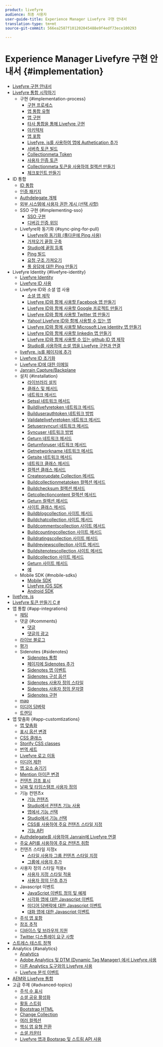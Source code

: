 ```yaml
---
product: livefyre
audience: 최종 사용자
user-guide-title: Experience Manager Livefyre 구현 안내서
translation-type: tm+mt
source-git-commit: 566ea2587f101202045488e9f4edf73ece100293

---
```



# Experience Manager Livefyre 구현 안내서 {#implementation}

+ [Livefyre 구현 안내서](home.md)
+ [Livefyre 통합 시작하기](c-getting-started/c-getting-started.md)
   + 구현 {#implementation-process}
      + [구현 프로세스](c-getting-started/c-implementation-process/c-implementation-process.md)
      + [앱 통합 유형](c-getting-started/c-implementation-process/c-app-integration-types.md)
      + [앱 구현](c-getting-started/designer-app-implementation.md)
      + [타사 통합을 통해 Livefyre 구현](c-app-integrations/implement-livefyre-3rd-party.md)
      + [아키텍처](c-getting-started/c-implementation-process/c-architecture.md)
      + [앱 포함](c-getting-started/c-implementation-process/c-using-livefyre.js-to-create-customize-and-use-apps-on-your-site.md)
      + [Livefyre. js를 사용하여 앱에 Authetication 추가](c-getting-started/c-implementation-process/c-add-authetication-to-an-app-using-livefyre.js.md)
      + [서버측 토큰 빌드](c-getting-started/c-implementation-process/c-build-server-side-tokens.md)
      + [Collectionmeta Token](c-getting-started/c-implementation-process/c-collectionmeta-tokent.md)
      + [사용자 인증 토큰](c-getting-started/c-implementation-process/c-user-auth-token.md)
      + [Collectionmeta 토큰을 사용하여 컬렉션 만들기](t-create-a-collectionmeta-token.md)
      + [체크포인트 만들기](c-creating-a-checksum.md)
+ ID 통합
   + [ID 통합](t-about-identity-integration/t-about-identity-integration.md)
   + [인증 패키지](t-about-identity-integration/c-authorization-package.md)
   + [Authdelegate 개체](t-about-identity-integration/c-building-an-auth-delegate.md)
   + [외부 시스템에 사용자 권한 게시 (선택 사항)](t-about-identity-integration/c-posting-user-permissions-to-external-systems.md)
   + SSO 구현 {#implementing-sso}
      + [SSO 구현](t-about-identity-integration/c-implementing-sso/c-implementing-sso.md)
      + [디버깅 인증 위임](t-about-identity-integration/c-implementing-sso/c-debugging-auth.md)
   + Livefyre와 동기화 {#sync-ping-for-pull}
      + [Livefyre와 동기화 (풀다운에 Ping 사용)](t-about-identity-integration/t-sync-with-livefyre-using-ping-for-pull/t-sync-with-livefyre-using-ping-for-pull.md)
      + [가져오기 끝점 구축](t-about-identity-integration/t-sync-with-livefyre-using-ping-for-pull/t-build-the-pull-endpoint.md)
      + [Studio에 끝점 등록](t-about-identity-integration/t-sync-with-livefyre-using-ping-for-pull/c-register-the-endpoint-with-studio.md)
      + [Ping 빌드](t-about-identity-integration/t-sync-with-livefyre-using-ping-for-pull/t-build-the-ping.md)
      + [요청 구조 가져오기](t-about-identity-integration/t-sync-with-livefyre-using-ping-for-pull/t-pull-request-structure.md)
      + [풀 응답에 대한 Ping 만들기](t-about-identity-integration/t-sync-with-livefyre-using-ping-for-pull/c-build-the-ping-for-pull-response.md)
+ Livefyre Identity {#livefyre-identity}
   + [Livefyre Identity](c-livefyre-identity-comp/c-livefyre-identity-comp.md)
   + [Livefyre ID 사용](c-livefyre-identity-comp/t-enable-livefyre-identity.md)
   + Livefyre ID와 소셜 앱 사용
      + [소셜 앱 제작](c-livefyre-identity-comp/t-create-your-social-apps.md)
      + [Livefyre ID와 함께 사용할 Facebook 앱 만들기](c-livefyre-identity-comp/t-create-a-facebook-app-for-use-with-livefyre-identity.md)
      + [Livefyre ID와 함께 사용할 Google 프로젝트 만들기](c-livefyre-identity-comp/t-create-a-google-project-for-use-with-livefyre-identity.md)
      + [Livefyre ID와 함께 사용할 Twitter 앱 만들기](c-livefyre-identity-comp/t-create-a-twitter-app-for-use-with-livefyre-identity.md)
      + [Yahoo! Livefyre ID와 함께 사용할 수 있는 앱](c-livefyre-identity-comp/t-create-a-yahoo-app-for-use-with-livefyre-identity.md)
      + [Livefyre ID와 함께 사용할 Microsoft Live Identity 앱 만들기](c-livefyre-identity-comp/t-create-a-microsoft-live-id-app-for-use-with-livefyre-identity.md)
      + [Livefyre ID와 함께 사용할 linkedin 앱 만들기](c-livefyre-identity-comp/t-create-a-linkedin-app-for-use-with-livefyre-identity.md)
      + [Livefyre ID와 함께 사용할 수 있는 github ID 앱 제작](c-livefyre-identity-comp/c-create-a-github-identity.md)
      + [Studio를 사용하여 소셜 앱을 Livefyre 구현과 연결](c-livefyre-identity-comp/t-using-studio-to-connect-your-social-apps-to-your-livefyre-implementation.md)
   + [livefyre. js를 페이지에 추가](c-livefyre-identity-comp/t-add-livefyre.js-to-the-page.md)
   + [Livefyre ID 초기화](c-livefyre-identity-comp/t-initialize-livefyre-identity.md)
   + [Livefyre ID에 대한 이메일](c-livefyre-identity-comp/c-emails-for-livefyre-identity.md)
   + [Janrain Capture/Backplane](c-livefyre-identity-comp/c-janrain-capture-backplane-comp.md)
   + 설치 {#installation}
      + [라이브러리 설치](c-installing-libraries/c-installing-libraries.md)
      + [클래스 및 메서드](c-installing-libraries/c-methods-livefyre.md)
      + [네트워크 메서드](c-installing-libraries/c-network-methods.md)
      + [Setssl 네트워크 메서드](c-installing-libraries/r-setssl-method.md)
      + [Buildlivefyretoken 네트워크 메서드](c-installing-libraries/r-buildlivefyretoken-method.md)
      + [Builduserauthtoken 네트워크 방법](c-installing-libraries/r-builduserauthtoken-method.md)
      + [Validatelivefyretoken 네트워크 메서드](c-installing-libraries/c-validatelivefyretoken-network-method.md)
      + [Setusersyncurl 네트워크 메서드](c-installing-libraries/r-setusersyncurl-method.md)
      + [Syncuser 네트워크 방법](c-installing-libraries/r-syncuser-method.md)
      + [Geturn 네트워크 메서드](c-installing-libraries/r-geturn-method.md)
      + [Geturnforuser 네트워크 메서드](c-installing-libraries/r-geturnforuser-method.md)
      + [Getnetworkname 네트워크 메서드](c-installing-libraries/r-getnetworkname-method.md)
      + [Getsite 네트워크 메서드](c-installing-libraries/r-getsite-method.md)
      + [네트워크 클래스 메서드](c-installing-libraries/c-network-class-methods.md)
      + [컬렉션 클래스 메서드](c-installing-libraries/c-collection-methods.md)
      + [Createorupdate Collection 메서드](c-installing-libraries/r-createorupdate-collection-method.md)
      + [Buildcollectionmetatoken 컬렉션 메서드](c-installing-libraries/r-buildcollectionmetatoken-collection-method.md)
      + [Buildchecksum 컬렉션 메서드](c-installing-libraries/r-buildchecksum-collection-method.md)
      + [Getcollectioncontent 컬렉션 메서드](c-installing-libraries/t-getcollectioncontent-collection-method.md)
      + [Geturn 컬렉션 메서드](c-installing-libraries/r-geturn-collection-method.md)
      + [사이트 클래스 메서드](c-installing-libraries/c-site-methods.md)
      + [Buildblogcollection 사이트 메서드](c-installing-libraries/r-buildblogcollection-site-method.md)
      + [Buildchatcollection 사이트 메서드](c-installing-libraries/r-buildchatcollection-site-method.md)
      + [Buildcommentscollection 사이트 메서드](c-installing-libraries/r-buildcommentscollection-site-method.md)
      + [Buildcountingcollection 사이트 메서드](c-installing-libraries/r-buildcountingcollection-site-method.md)
      + [Buildratingscollection 사이트 메서드](c-installing-libraries/r-buildratingscollection-site-method.md)
      + [Buildreviewscollection 사이트 메서드](c-installing-libraries/r-buildreviewscollection-site-method.md)
      + [Buildsitenotescollection 사이트 메서드](c-installing-libraries/r-buildsitenotescollection-site-method.md)
      + [Buildcollection 사이트 메서드](c-installing-libraries/r-buildcollection-site-method.md)
      + [Geturn 사이트 메서드](c-installing-libraries/r-geturn-site-method.md)
      + [예](c-installing-libraries/c-libraries-examples.md)
   + Mobile SDK {#mobile-sdks}
      + [Mobile SDK](c-mobile-sdks/c-mobile-sdks.md)
      + [Livefyre iOS SDK](c-mobile-sdks/c-livefyre-ios-sdk.md)
      + [Android SDK](c-mobile-sdks/c-android-sdk.md)
+ [livefyre. js](c-livefyre.js.md)
+ [Livefyre 토큰 만들기 C #](c-creating-livefyre-tokens-c-.md)
+ 앱 통합 {#app-integrations}
   + [채팅](c-app-integrations/c-app-integratios-chat.md)
   + 댓글 {#comments}
      + [댓글](c-app-integrations/c-comments-integration/c-comments-integration.md)
      + [댓글의 광고](c-app-integrations/c-comments-integration/c-ads-in-comments-integration.md)
   + [라이브 블로그](c-app-integrations/c-live-blog-integration.md)
   + [평가](c-app-integrations/c-reviews-integration.md)
   + Sidenotes {#sidenotes}
      + [Sidenotes 통합](c-app-integrations/c-sidenotes-integration/r-sidenotes-integration.md)
      + [페이지에 Sidenotes 추가](c-app-integrations/c-sidenotes-integration/r-adding-sidenotes-to-a-page.md)
      + [Sidenotes 앱 이벤트](c-app-integrations/c-sidenotes-integration/r-app-events.md)
      + [Sidenotes 구성 옵션](c-app-integrations/c-sidenotes-integration/r-configuration-options.md)
      + [Sidenotes 사용자 정의 스타일](c-app-integrations/c-sidenotes-integration/r-custom-styles.md)
      + [Sidenotes 사용자 정의 문자열](c-app-integrations/c-sidenotes-integration/r-custom-strings.md)
      + [Sidenotes 구현](c-app-integrations/c-sidenotes-integration/r-sidenotes-implementation.md)
   + [map](c-app-integrations/c-map-integration.md)
   + [미디어 담벼락](c-app-integrations/c-media-wall-integration.md)
   + [트렌딩](c-app-integrations/c-trending-integration.md)
+ 앱 맞춤화 {#app-customtizations}
   + [앱 맞춤화](c-app-customizations/c-app-customizations.md)
   + [표시 옵션 변경](c-app-customizations/c-change-display-options.md)
   + [CSS 클래스](c-app-customizations/c-css-classes.md)
   + [Storify CSS classes](c-app-customizations/c-storify-css-classes.md)
   + [번역 세트](c-app-customizations/c-translation-sets.md)
   + [Livefyre 로고 이동](c-app-customizations/c-move-the-livefyre-logo.md)
   + [미디어 제한](c-app-customizations/c-restrict-media.md)
   + [앱 요소 숨기기](c-app-customizations/c-hide-app-elements.md)
   + [Mention 아이콘 변경](c-app-customizations/c-change-mention-icon.md)
   + [컨텐츠 강조 표시](c-app-customizations/c-highlight-content.md)
   + [날짜 및 타임스탬프 사용자 정의](c-app-customizations/c-date-time-stamp.md)
   + 기능 컨텐츠x
      + [기능 컨텐츠](c-app-customizations/t-feature-content.md)
      + [Studio에서 컨텐츠 기능 사용](c-app-customizations/t-enable-featuring-content-in-studio.md)
      + [앱에서 기능 선택](c-app-customizations/t-select-content-to-feature.md)
      + [Studio에서 기능 선택](c-app-customizations/t-select-content-to-feature-from-studio.md)
      + [CSS를 사용하여 주요 컨텐츠 스타일 지정](c-app-customizations/c-use-css-to-style-featured-content.md)
      + [기능 API](c-app-customizations/c-feature-apis.md)
   + [Authdelegate를 사용하여 Janrain에 Livefyre 연결](c-app-customizations/c-connecting-janrain-to-livefyre-using-authdelegate.md)
   + [주요 API를 사용하여 주요 컨텐츠 취합](c-app-customizations/c-aggregated-featured-content-using-the-featured-apis.md)
   + 컨텐츠 스타일 지정x
      + [스타일 사용자 그룹 컨텐츠 스타일 지정](c-app-customizations/c-style-user-group-content.md)
      + [그룹에 사용자 추가](c-app-customizations/c-adding-users-to-groups.md)
   + 사용자 정의 스타일 적용x
      + [사용자 지정 스타일 적용](c-app-customizations/c-applying-custom-styles-.md)
      + [사용자 정의 단추 추가](c-app-customizations/t-add-custom-buttons.md)
   + Javascript 이벤트
      + [JavaScript 이벤트 정의 및 예제](c-app-customizations/c-javascript-events.md)
      + [시각화 앱에 대한 Javascript 이벤트](c-app-customizations/c-javascript-events-for-visualization-apps.md)
      + [미디어 담벼락에 대한 Javascript 이벤트](c-app-customizations/c-javascript-events-media-wall.md)
      + [대화 앱에 대한 Javascript 이벤트](c-app-customizations/c-javascript-events-for-conversation-apps.md)
   + [주석 앱 포함](c-app-customizations/c-embed-a-comments-app.md)
   + [참조 추적](c-app-customizations/c-referral-tracking.md)
   + [디바이스 및 브라우저 지원](c-app-customizations/c-device-and-browser-support.md)
   + [Twitter 디스플레이 요구 사항](c-app-customizations/c-twitter-display-requirements.md)
+ [스트레스 테스트 정책](c-stress-test-policy.md)
+ Analytics {#analytics}
   + [Analytics](livefyre-analytics/livefyre-analytics.md)
   + [Adobe Analytics 및 DTM (Dynamic Tag Manager) 에서 Livefyre 사용](livefyre-analytics/c-use-livefyre-with-adobe-analytics.md)
   + [다른 Analytics 도구와의 Livefyre 사용](livefyre-analytics/c-livefyre-analytics.md)
   + [Livefyre 분석 이벤트](livefyre-analytics/c-livefyre-analytics-events.md)
+ [AEM와 Livefyre 통합](c-livefyre-aem-integration.md)
+ 고급 주제 {#advanced-topics}
   + [주석 수 표시](c-advanced-topics/t-display-comment-count.md)
   + [소셜 공유 활성화](c-advanced-topics/c-enabling-social-sharing.md)
   + [활동 스트림](c-advanced-topics/c-activity-stream.md)
   + [Bootstrap HTML](c-advanced-topics/c-bootstrap-html.md)
   + [Change Collection](c-advanced-topics/c-change-collection.md)
   + [여러 컬렉션](c-advanced-topics/c-multiple-collections.md)
   + [핵심 앱 유형 전환](c-advanced-topics/c-switch-core-app-types.md)
   + [소셜 카운터](c-advanced-topics/c-social-counter.md)
   + [Livefyre 앱과 Bootsrap 및 스트림 API 사용](c-advanced-topics/bootstrap-stream-api.md)
